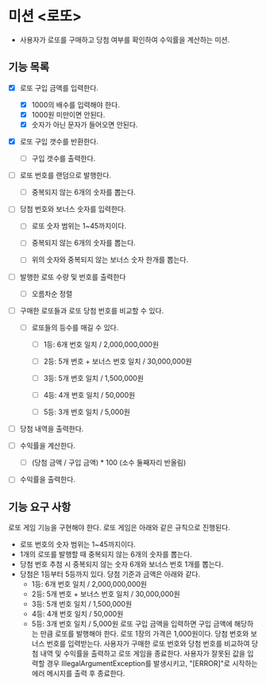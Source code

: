 # 미션 <로또>
 - 사용자가 로또를 구매하고 당첨 여부를 확인하여 수익률을 계산하는 미션.

## 기능 목록

- [x] 로또 구입 금액를 입력한다. 
  - [x] 1000의 배수를 입력해야 한다.
  - [x] 1000원 미만이면 안된다. 
  - [x] 숫자가 아닌 문자가 들어오면 안된다.

- [x] 로또 구입 갯수를 반환한다.
  - [ ] 구입 갯수를 출력한다.
  
- [ ] 로또 번호를 랜덤으로 발행한다. 
  - [ ] 중복되지 않는 6개의 숫자를 뽑는다.

- [ ] 당첨 번호와 보너스 숫자를 입력한다. 
  - [ ] 로또 숫자 범위는 1~45까지이다. 
  - [ ] 중복되지 않는 6개의 숫자를 뽑는다.
  - [ ] 위의 숫자와 중복되지 않는 보너스 숫자 한개를 뽑는다.

  
- [ ] 발행한 로또 수량 및 번호를 출력한다 
  - [ ] 오름차순 정렬

  
- [ ] 구매한 로또들과 로또 당첨 번호를 비교할 수 있다. 
  - [ ] 로또들의 등수를 매길 수 있다. 
    - [ ] 1등: 6개 번호 일치 / 2,000,000,000원
    - [ ] 2등: 5개 번호 + 보너스 번호 일치 / 30,000,000원
    - [ ] 3등: 5개 번호 일치 / 1,500,000원
    - [ ] 4등: 4개 번호 일치 / 50,000원
    - [ ] 5등: 3개 번호 일치 / 5,000원

    
- [ ] 당첨 내역을 출력한다. 


- [ ] 수익률을 계산한다. 
  - [ ] (당첨 금액 / 구입 금액) * 100 (소수 둘째자리 반올림)

- [ ] 수익률을 출력한다.


## 기능 요구 사항
로또 게임 기능을 구현해야 한다. 로또 게임은 아래와 같은 규칙으로 진행된다.

- 로또 번호의 숫자 범위는 1~45까지이다.
- 1개의 로또를 발행할 때 중복되지 않는 6개의 숫자를 뽑는다.
- 당첨 번호 추첨 시 중복되지 않는 숫자 6개와 보너스 번호 1개를 뽑는다.
- 당첨은 1등부터 5등까지 있다. 당첨 기준과 금액은 아래와 같다.
    - 1등: 6개 번호 일치 / 2,000,000,000원
    - 2등: 5개 번호 + 보너스 번호 일치 / 30,000,000원
    - 3등: 5개 번호 일치 / 1,500,000원
    - 4등: 4개 번호 일치 / 50,000원
    - 5등: 3개 번호 일치 / 5,000원
      로또 구입 금액을 입력하면 구입 금액에 해당하는 만큼 로또를 발행해야 한다.
      로또 1장의 가격은 1,000원이다.
      당첨 번호와 보너스 번호를 입력받는다.
      사용자가 구매한 로또 번호와 당첨 번호를 비교하여 당첨 내역 및 수익률을 출력하고 로또 게임을 종료한다.
      사용자가 잘못된 값을 입력할 경우 IllegalArgumentException를 발생시키고, "[ERROR]"로 시작하는 에러 메시지를 출력 후 종료한다.